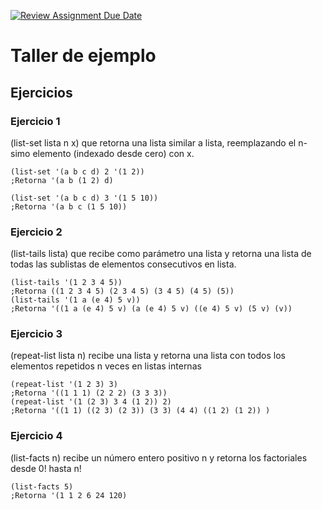 [![Review Assignment Due Date](https://classroom.github.com/assets/deadline-readme-button-24ddc0f5d75046c5622901739e7c5dd533143b0c8e959d652212380cedb1ea36.svg)](https://classroom.github.com/a/smsYUmot)
# Taller de ejemplo

## Ejercicios

### Ejercicio 1

(list-set lista n x) que retorna una lista similar a lista, reemplazando el n-simo elemento
(indexado desde cero) con x.
```racket
(list-set '(a b c d) 2 '(1 2))
;Retorna '(a b (1 2) d)

(list-set '(a b c d) 3 '(1 5 10))
;Retorna '(a b c (1 5 10))
```

### Ejercicio 2

(list-tails lista) que recibe como parámetro una lista y retorna una lista de todas las sublistas
de elementos consecutivos en lista.

```racket
(list-tails '(1 2 3 4 5))
;Retorna ((1 2 3 4 5) (2 3 4 5) (3 4 5) (4 5) (5))
(list-tails '(1 a (e 4) 5 v))
;Retorna '((1 a (e 4) 5 v) (a (e 4) 5 v) ((e 4) 5 v) (5 v) (v))
```
### Ejercicio 3

(repeat-list lista n) recibe una lista y retorna una lista con todos los elementos repetidos n veces en listas internas

```racket
(repeat-list '(1 2 3) 3)
;Retorna '((1 1 1) (2 2 2) (3 3 3))
(repeat-list '(1 (2 3) 3 4 (1 2)) 2)
;Retorna '((1 1) ((2 3) (2 3)) (3 3) (4 4) ((1 2) (1 2)) )
```

### Ejercicio 4
(list-facts n) recibe un número entero positivo n y retorna los factoriales desde 0! hasta n!

```racket
(list-facts 5)
;Retorna '(1 1 2 6 24 120)
```



